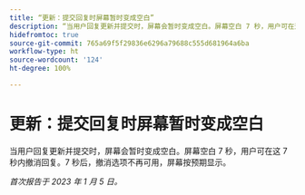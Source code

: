 ```yaml
---
title: “更新：提交回复时屏幕暂时变成空白”
description: “当用户回复更新并提交时，屏幕会暂时变成空白。屏幕空白 7 秒，用户可在这 7 秒内撤消回复。7 秒后，撤消选项不再可用，屏幕按预期显示。”
hidefromtoc: true
source-git-commit: 765a69f5f29836e6296a79688c555d681964a6ba
workflow-type: ht
source-wordcount: '124'
ht-degree: 100%

---
```



# 更新：提交回复时屏幕暂时变成空白

当用户回复更新并提交时，屏幕会暂时变成空白。屏幕空白 7 秒，用户可在这 7 秒内撤消回复。7 秒后，撤消选项不再可用，屏幕按预期显示。

_首次报告于 2023 年 1 月 5 日。_


